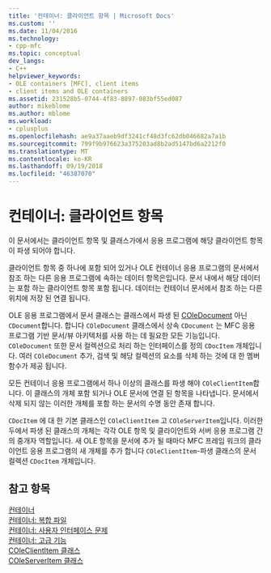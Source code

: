 ```yaml
---
title: '컨테이너: 클라이언트 항목 | Microsoft Docs'
ms.custom: ''
ms.date: 11/04/2016
ms.technology:
- cpp-mfc
ms.topic: conceptual
dev_langs:
- C++
helpviewer_keywords:
- OLE containers [MFC], client items
- client items and OLE containers
ms.assetid: 231528b5-0744-4f83-8897-083bf55ed087
author: mikeblome
ms.author: mblome
ms.workload:
- cplusplus
ms.openlocfilehash: ae9a37aaeb9df3241cf48d3fc62db046682a7a1b
ms.sourcegitcommit: 799f9b976623a375203ad8b2ad5147bd6a2212f0
ms.translationtype: MT
ms.contentlocale: ko-KR
ms.lasthandoff: 09/19/2018
ms.locfileid: "46387070"
---
```

# <a name="containers-client-items"></a>컨테이너: 클라이언트 항목

이 문서에서는 클라이언트 항목 및 클래스가에서 응용 프로그램에 해당 클라이언트 항목이 파생 되어야 합니다.

클라이언트 항목 중 하나에 포함 되어 있거나 OLE 컨테이너 응용 프로그램의 문서에서 참조 하는 다른 응용 프로그램에 속하는 데이터 항목은입니다. 문서 내에서 해당 데이터는 포함 하는 클라이언트 항목 포함 됩니다. 데이터는 컨테이너 문서에서 참조 하는 다른 위치에 저장 된 연결 됩니다.

OLE 응용 프로그램에서 문서 클래스는 클래스에서 파생 된 [COleDocument](../mfc/reference/coledocument-class.md) 아닌 `CDocument`합니다. 합니다 `COleDocument` 클래스에서 상속 `CDocument` 는 MFC 응용 프로그램 기반 문서/뷰 아키텍처를 사용 하는 데 필요한 모든 기능입니다. `COleDocument` 또한 문서 컬렉션으로 처리 하는 인터페이스를 정의 `CDocItem` 개체입니다. 여러 `COleDocument` 추가, 검색 및 해당 컬렉션의 요소를 삭제 하는 것에 대 한 멤버 함수가 제공 됩니다.

모든 컨테이너 응용 프로그램에서 하나 이상의 클래스를 파생 해야 `COleClientItem`합니다. 이 클래스의 개체 포함 되거나 OLE 문서에 연결 된 항목을 나타냅니다. 문서에서 삭제 되지 않는 이러한 개체를 포함 하는 문서의 수명 동안 존재 합니다.

`CDocItem` 에 대 한 기본 클래스인 `COleClientItem` 고 `COleServerItem`입니다. 이러한 두에서 파생 된 클래스의 개체는 각각 OLE 항목 및 클라이언트와 서버 응용 프로그램 간의 중개자 역할입니다. 새 OLE 항목을 문서에 추가 될 때마다 MFC 프레임 워크의 클라이언트 응용 프로그램의 새 개체를 추가 합니다 `COleClientItem`-파생 클래스의 문서 컬렉션 `CDocItem` 개체입니다.

## <a name="see-also"></a>참고 항목

[컨테이너](../mfc/containers.md)<br/>
[컨테이너: 복합 파일](../mfc/containers-compound-files.md)<br/>
[컨테이너: 사용자 인터페이스 문제](../mfc/containers-user-interface-issues.md)<br/>
[컨테이너: 고급 기능](../mfc/containers-advanced-features.md)<br/>
[COleClientItem 클래스](../mfc/reference/coleclientitem-class.md)<br/>
[COleServerItem 클래스](../mfc/reference/coleserveritem-class.md)
